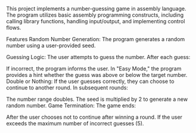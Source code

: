 This project implements a number-guessing game in assembly language. The program utilizes basic assembly programming constructs, including calling library functions, handling input/output, and implementing control flows.

Features
Random Number Generation:
The program generates a random number using a user-provided seed.

Guessing Logic:
The user attempts to guess the number. After each guess:

If incorrect, the program informs the user.
In "Easy Mode," the program provides a hint whether the guess was above or below the target number.
Double or Nothing:
If the user guesses correctly, they can choose to continue to another round. In subsequent rounds:

The number range doubles.
The seed is multiplied by 2 to generate a new random number.
Game Termination:
The game ends:

After the user chooses not to continue after winning a round.
If the user exceeds the maximum number of incorrect guesses (5).
